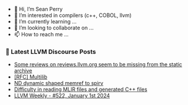 - 👋 Hi, I’m Sean Perry
- 👀 I’m interested in compilers (c++, COBOL, llvm)
- 🌱 I’m currently learning ...
- 💞️ I’m looking to collaborate on ...
- 📫 How to reach me ...

<!---
s66perry/s66perry is a ✨ special ✨ repository because its `README.md` (this file) appears on your GitHub profile.
You can click the Preview link to take a look at your changes.
--->
### 📕 Latest LLVM Discourse Posts

<!-- DISCOURSE-LLVM:START -->
- [Some reviews on reviews.llvm.org seem to be missing from the static archive](https://discourse.llvm.org/t/some-reviews-on-reviews-llvm-org-seem-to-be-missing-from-the-static-archive/76001#post_1)
- [[RFC] Multilib](https://discourse.llvm.org/t/rfc-multilib/67494?page=2#post_35)
- [ND dynamic shaped memref to spirv](https://discourse.llvm.org/t/nd-dynamic-shaped-memref-to-spirv/75884#post_5)
- [Difficulty in reading MLIR files and generated C++ files](https://discourse.llvm.org/t/difficulty-in-reading-mlir-files-and-generated-c-files/75912#post_4)
- [LLVM Weekly - #522, January 1st 2024](https://discourse.llvm.org/t/llvm-weekly-522-january-1st-2024/75996#post_4)
<!-- DISCOURSE-LLVM:END -->
